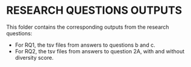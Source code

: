 # RESEARCH QUESTIONS OUTPUTS

This folder contains the corresponding outputs from the research questions:

* For RQ1, the tsv files from answers to questions b and c.
* For RQ2, the tsv files from answers to question 2A, with and without diversity score.
